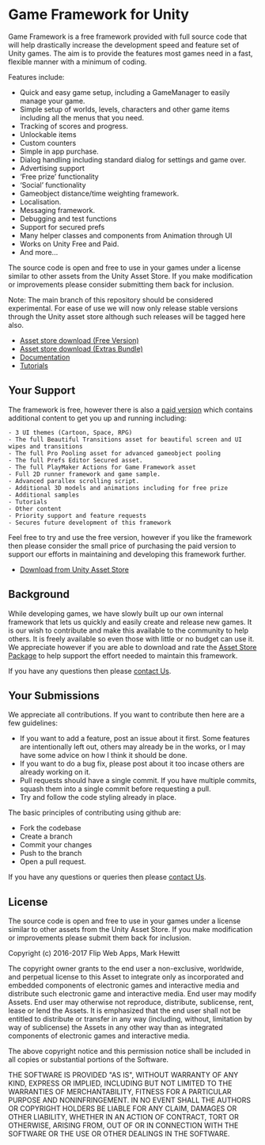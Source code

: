 # Game Framework for Unity
Game Framework is a free framework provided with full source code that will help drastically increase the development speed and feature set of Unity games. The aim is to provide the features most games need in a fast, flexible manner with a minimum of coding.

Features include:

* Quick and easy game setup, including a GameManager to easily manage your game.
* Simple setup of worlds, levels, characters and other game items including all the menus that you need.
* Tracking of scores and progress.
* Unlockable items
* Custom counters
* Simple in app purchase.
* Dialog handling including standard dialog for settings and game over.
* Advertising support
* ‘Free prize’ functionality
* ‘Social’ functionality
* Gameobject distance/time weighting framework.
* Localisation.
* Messaging framework.
* Debugging and test functions
* Support for secured prefs 
* Many helper classes and components from Animation through UI
* Works on Unity Free and Paid.
* And more...

The source code is open and free to use in your games under a license similar to other assets from the Unity Asset Store. If you make modification or improvements please consider submitting them back for inclusion.

Note: The main branch of this repository should be considered experimental. For ease of use we will now only release stable versions through the Unity asset store although such releases will be tagged here also.

* [Asset store download (Free Version)](https://www.assetstore.unity3d.com/#!/content/55334?aid=1011lGnE)
* [Asset store download (Extras Bundle)](https://www.assetstore.unity3d.com/#!/content/50893?aid=1011lGnE)
* [Documentation](http://www.flipwebapps.com/game-framework/)
* [Tutorials](http://www.flipwebapps.com/game-framework/tutorials/)

## Your Support
The framework is free, however there is also a [paid version](https://www.assetstore.unity3d.com/#!/content/50893?aid=1011lGnE) which contains additional content to get you up and running including:

	- 3 UI themes (Cartoon, Space, RPG)
	- The full Beautiful Transitions asset for beautiful screen and UI wipes and transitions
	- The full Pro Pooling asset for advanced gameobject pooling
	- The full Prefs Editor Secured asset.
	- The full PlayMaker Actions for Game Framework asset
	- Full 2D runner framework and game sample.
	- Advanced parallex scrolling script.
	- Additional 3D models and animations including for free prize
	- Additional samples
	- Tutorials
	- Other content
	- Priority support and feature requests
	- Secures future development of this framework
	
Feel free to try and use the free version, however if you like the framework then please consider the small price of purchasing the 
paid version to support our efforts in maintaining and developing this framework further.

* [Download from Unity Asset Store](https://www.assetstore.unity3d.com/#!/content/50893?aid=1011lGnE)

## Background
While developing games, we have slowly built up our own internal framework that lets us quickly and easily create and release new games. It is our wish to contribute and make this available to the community to help others. It is freely available so even those with little or no budget can use it. We appreciate however if you are able to download and rate the [Asset Store Package](http://u3d.as/mtk) to help support the effort needed to maintain this framework.

If you have any questions then please [contact Us](http://www.flipwebapps.com/contact/).

## Your Submissions

We appreciate all contributions. If you want to contribute then here are a few guidelines:

* If you want to add a feature, post an issue about it first. Some features are intentionally left out, others may already be in the works, or I may have some advice on how I think it should be done.
* If you want to do a bug fix, please post about it too incase others are already working on it.
* Pull requests should have a single commit. If you have multiple commits, squash them into a single commit before requesting a pull.
* Try and follow the code styling already in place.

The basic principles of contributing using github are:
* Fork the codebase
* Create a branch
* Commit your changes
* Push to the branch
* Open a pull request.

If you have any questions or queries then please  [contact Us](http://www.flipwebapps.com/contact/).

## License

The source code is open and free to use in your games under a license similar to other assets from the Unity Asset Store. If you make modification or improvements please submit them back for inclusion.

Copyright (c) 2016-2017 Flip Web Apps, Mark Hewitt

The copyright owner grants to the end user a non-exclusive, worldwide, and perpetual license to this Asset to integrate only as incorporated and embedded components of electronic games and interactive media and distribute such electronic game and interactive media. End user may modify Assets. End user may otherwise not reproduce, distribute, sublicense, rent, lease or lend the Assets. It is emphasized that the end user shall not be entitled to distribute or transfer in any way (including, without, limitation by way of sublicense) the Assets in any other way than as integrated components of electronic games and interactive media. 

The above copyright notice and this permission notice shall be included in all copies or substantial portions of the Software.

THE SOFTWARE IS PROVIDED "AS IS", WITHOUT WARRANTY OF ANY KIND, EXPRESS OR IMPLIED, INCLUDING BUT NOT LIMITED TO THE WARRANTIES OF MERCHANTABILITY, FITNESS FOR A PARTICULAR PURPOSE AND NONINFRINGEMENT. IN NO EVENT SHALL THE AUTHORS OR COPYRIGHT HOLDERS BE LIABLE FOR ANY CLAIM, DAMAGES OR OTHER LIABILITY, WHETHER IN AN ACTION OF CONTRACT, TORT OR OTHERWISE, ARISING FROM, OUT OF OR IN CONNECTION WITH THE SOFTWARE OR THE USE OR OTHER DEALINGS IN THE SOFTWARE.
